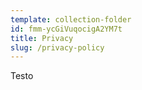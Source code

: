 ```yaml
---
template: collection-folder
id: fmm-ycGiVuqocigA2YM7t
title: Privacy
slug: /privacy-policy
---
```


Testo